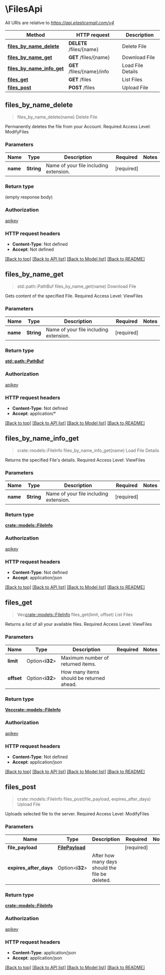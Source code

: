 # \FilesApi

All URIs are relative to *https://api.elasticemail.com/v4*

Method | HTTP request | Description
------------- | ------------- | -------------
[**files_by_name_delete**](FilesApi.md#files_by_name_delete) | **DELETE** /files/{name} | Delete File
[**files_by_name_get**](FilesApi.md#files_by_name_get) | **GET** /files/{name} | Download File
[**files_by_name_info_get**](FilesApi.md#files_by_name_info_get) | **GET** /files/{name}/info | Load File Details
[**files_get**](FilesApi.md#files_get) | **GET** /files | List Files
[**files_post**](FilesApi.md#files_post) | **POST** /files | Upload File



## files_by_name_delete

> files_by_name_delete(name)
Delete File

Permanently deletes the file from your Account. Required Access Level: ModifyFiles

### Parameters


Name | Type | Description  | Required | Notes
------------- | ------------- | ------------- | ------------- | -------------
**name** | **String** | Name of your file including extension. | [required] |

### Return type

 (empty response body)

### Authorization

[apikey](../README.md#apikey)

### HTTP request headers

- **Content-Type**: Not defined
- **Accept**: Not defined

[[Back to top]](#) [[Back to API list]](../README.md#documentation-for-api-endpoints) [[Back to Model list]](../README.md#documentation-for-models) [[Back to README]](../README.md)


## files_by_name_get

> std::path::PathBuf files_by_name_get(name)
Download File

Gets content of the specified File. Required Access Level: ViewFiles

### Parameters


Name | Type | Description  | Required | Notes
------------- | ------------- | ------------- | ------------- | -------------
**name** | **String** | Name of your file including extension. | [required] |

### Return type

[**std::path::PathBuf**](std::path::PathBuf.md)

### Authorization

[apikey](../README.md#apikey)

### HTTP request headers

- **Content-Type**: Not defined
- **Accept**: application/*

[[Back to top]](#) [[Back to API list]](../README.md#documentation-for-api-endpoints) [[Back to Model list]](../README.md#documentation-for-models) [[Back to README]](../README.md)


## files_by_name_info_get

> crate::models::FileInfo files_by_name_info_get(name)
Load File Details

Returns the specified File's details. Required Access Level: ViewFiles

### Parameters


Name | Type | Description  | Required | Notes
------------- | ------------- | ------------- | ------------- | -------------
**name** | **String** | Name of your file including extension. | [required] |

### Return type

[**crate::models::FileInfo**](FileInfo.md)

### Authorization

[apikey](../README.md#apikey)

### HTTP request headers

- **Content-Type**: Not defined
- **Accept**: application/json

[[Back to top]](#) [[Back to API list]](../README.md#documentation-for-api-endpoints) [[Back to Model list]](../README.md#documentation-for-models) [[Back to README]](../README.md)


## files_get

> Vec<crate::models::FileInfo> files_get(limit, offset)
List Files

Returns a list of all your available files. Required Access Level: ViewFiles

### Parameters


Name | Type | Description  | Required | Notes
------------- | ------------- | ------------- | ------------- | -------------
**limit** | Option<**i32**> | Maximum number of returned items. |  |
**offset** | Option<**i32**> | How many items should be returned ahead. |  |

### Return type

[**Vec<crate::models::FileInfo>**](FileInfo.md)

### Authorization

[apikey](../README.md#apikey)

### HTTP request headers

- **Content-Type**: Not defined
- **Accept**: application/json

[[Back to top]](#) [[Back to API list]](../README.md#documentation-for-api-endpoints) [[Back to Model list]](../README.md#documentation-for-models) [[Back to README]](../README.md)


## files_post

> crate::models::FileInfo files_post(file_payload, expires_after_days)
Upload File

Uploads selected file to the server. Required Access Level: ModifyFiles

### Parameters


Name | Type | Description  | Required | Notes
------------- | ------------- | ------------- | ------------- | -------------
**file_payload** | [**FilePayload**](FilePayload.md) |  | [required] |
**expires_after_days** | Option<**i32**> | After how many days should the file be deleted. |  |

### Return type

[**crate::models::FileInfo**](FileInfo.md)

### Authorization

[apikey](../README.md#apikey)

### HTTP request headers

- **Content-Type**: application/json
- **Accept**: application/json

[[Back to top]](#) [[Back to API list]](../README.md#documentation-for-api-endpoints) [[Back to Model list]](../README.md#documentation-for-models) [[Back to README]](../README.md)

